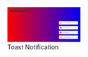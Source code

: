 <div> <img width=33% src="./assets/toast_notification.png" alt="image"> </div>
<div> <div width=33%>Toast Notification</div></div>
